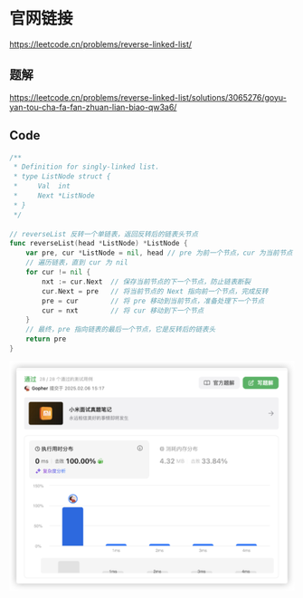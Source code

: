 # 官网链接

https://leetcode.cn/problems/reverse-linked-list/

## 题解

https://leetcode.cn/problems/reverse-linked-list/solutions/3065276/goyu-yan-tou-cha-fa-fan-zhuan-lian-biao-qw3a6/

## Code

```go
/**
 * Definition for singly-linked list.
 * type ListNode struct {
 *     Val  int
 *     Next *ListNode
 * }
 */

// reverseList 反转一个单链表，返回反转后的链表头节点
func reverseList(head *ListNode) *ListNode {
    var pre, cur *ListNode = nil, head // pre 为前一个节点，cur 为当前节点
    // 遍历链表，直到 cur 为 nil
    for cur != nil {
        nxt := cur.Next  // 保存当前节点的下一个节点，防止链表断裂
        cur.Next = pre   // 将当前节点的 Next 指向前一个节点，完成反转
        pre = cur        // 将 pre 移动到当前节点，准备处理下一个节点
        cur = nxt        // 将 cur 移动到下一个节点
    }
    // 最终，pre 指向链表的最后一个节点，它是反转后的链表头
    return pre
}

```

![image-20250206151807715](../../../pic/image-20250206151807715.png)
